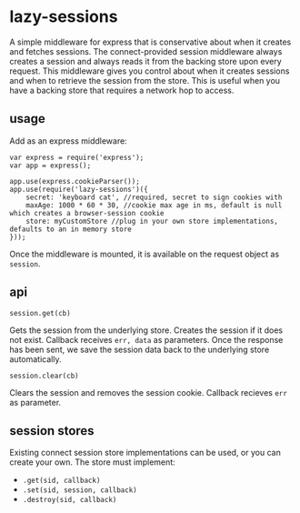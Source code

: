 # lazy-sessions

A simple middleware for express that is conservative about when it creates and fetches sessions. The connect-provided session middleware always creates a session and always reads it from the backing store upon every request. This middleware gives you control about when it creates sessions and when to retrieve the session from the store. This is useful when you have a backing store that requires a network hop to access.

## usage
Add as an express middleware:

    var express = require('express');
    var app = express();
    
    app.use(express.cookieParser());
    app.use(require('lazy-sessions')({
        secret: 'keyboard cat', //required, secret to sign cookies with
        maxAge: 1000 * 60 * 30, //cookie max age in ms, default is null which creates a browser-session cookie
        store: myCustomStore //plug in your own store implementations, defaults to an in memory store
    }));

Once the middleware is mounted, it is available on the request object as `session`.

## api

`session.get(cb)`

Gets the session from the underlying store. Creates the session if it does not exist. Callback receives `err, data` as parameters. Once the response has been sent, we save the session data back to the underlying store automatically.

`session.clear(cb)`

Clears the session and removes the session cookie. Callback recieves `err` as parameter.

## session stores

Existing connect session store implementations can be used, or you can create your own. The store must implement:

- `.get(sid, callback)`
- `.set(sid, session, callback)`
- `.destroy(sid, callback)`
